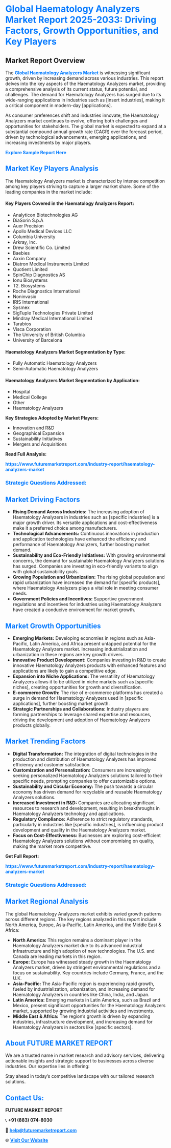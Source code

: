 <h1 style="color: #007BFF;">Global Haematology Analyzers Market Report 2025-2033: Driving Factors, Growth Opportunities, and Key Players</h1>

<section id="overview">
<h2>Market Report Overview</h2>
<p>The <a href="https://www.futuremarketreport.com/industry-report/haematology-analyzers-market" style="color: #007BFF; text-decoration: none;"><strong>Global Haematology Analyzers Market</strong></a> is witnessing significant growth, driven by increasing demand across various industries. This report delves into the key aspects of the Haematology Analyzers market, providing a comprehensive analysis of its current status, future potential, and challenges. The demand for Haematology Analyzers has surged due to its wide-ranging applications in industries such as [insert industries], making it a critical component in modern-day [applications].</p>
<p>As consumer preferences shift and industries innovate, the Haematology Analyzers market continues to evolve, offering both challenges and opportunities for stakeholders. The global market is expected to expand at a substantial compound annual growth rate (CAGR) over the forecast period, driven by technological advancements, emerging applications, and increasing investments by major players.</p>
</section>

<section id="overview">
<p><a href="https://www.futuremarketreport.com/request-sample/reportId=125275" style="color: #007BFF; text-decoration: none;"><strong>Explore Sample Report Here</strong></a></p>
</section>

<section id="key-players">
<h2 style="color: #007BFF;">Market Key Players Analysis</h2>
<p>The Haematology Analyzers market is characterized by intense competition among key players striving to capture a larger market share. Some of the leading companies in the market include:</p>
<h4>Key Players Covered in the Haematology Analyzers Report:</h4>
<ul><li>Analyticon Biotechnologies AG</li><li>DiaSorin S.p.A</li><li>Auer Precision</li><li>Apollo Medical Devices LLC</li><li>Columbia University</li><li>Arkray, Inc.</li><li>Drew Scientific Co. Limited</li><li>Baebies</li><li>Axxin Company</li><li>Diatron Medical Instruments Limited</li><li>Quotient Limited</li><li>SpinChip Diagnostics AS</li><li>Ionu Biosystems</li><li>T2. Biosystems</li><li>Roche Diagnostics International</li><li>Noninvasix</li><li>IRIS International</li><li>Sysmex</li><li>SigTuple Technologies Private Limited</li><li>Mindray Medical International Limited</li><li>Tarabios</li><li>Visca Corporation</li><li>The University of British Columbia</li><li>University of Barcelona</li></ul>
<h4>Haematology Analyzers Market Segmentation by Type:</h4>
<ul><li>Fully Automatic Haematology Analyzers</li><li>Semi-Automatic Haematology Analyzers</li></ul>

<h4>Haematology Analyzers Market Segmentation by Application:</h4>
<ul><li>Hospital</li><li>Medical College</li><li>Other</li><li>Haematology Analyzers</li></ul>
<p><strong>Key Strategies Adopted by Market Players:</strong></p>
<ul>
<li>Innovation and R&D</li>
<li>Geographical Expansion</li>
<li>Sustainability Initiatives</li>
<li>Mergers and Acquisitions</li>
</ul>
</section>

<section>
<p><strong>Read Full Analysis: </strong></p><a href="https://www.futuremarketreport.com/industry-report/haematology-analyzers-market" style="color: #007BFF; text-decoration: none;"><strong>https://www.futuremarketreport.com/industry-report/haematology-analyzers-market</strong></a>
<h3 style="color: #007BFF;">Strategic Questions Addressed:</h3>
</section>

<section id="driving-factors">
<h2 style="color: #007BFF;">Market Driving Factors</h2>
<ul>
<li><strong>Rising Demand Across Industries:</strong> The increasing adoption of Haematology Analyzers in industries such as [specific industries] is a major growth driver. Its versatile applications and cost-effectiveness make it a preferred choice among manufacturers.</li>
<li><strong>Technological Advancements:</strong> Continuous innovations in production and application technologies have enhanced the efficiency and performance of Haematology Analyzers, further boosting market demand.</li>
<li><strong>Sustainability and Eco-Friendly Initiatives:</strong> With growing environmental concerns, the demand for sustainable Haematology Analyzers solutions has surged. Companies are investing in eco-friendly variants to align with global sustainability goals.</li>
<li><strong>Growing Population and Urbanization:</strong> The rising global population and rapid urbanization have increased the demand for [specific products], where Haematology Analyzers plays a vital role in meeting consumer needs.</li>
<li><strong>Government Policies and Incentives:</strong> Supportive government regulations and incentives for industries using Haematology Analyzers have created a conducive environment for market growth.</li>
</ul>
</section>

<section id="growth-opportunities">
<h2 style="color: #007BFF;">Market Growth Opportunities</h2>
<ul>
<li><strong>Emerging Markets:</strong> Developing economies in regions such as Asia-Pacific, Latin America, and Africa present untapped potential for the Haematology Analyzers market. Increasing industrialization and urbanization in these regions are key growth drivers.</li>
<li><strong>Innovative Product Development:</strong> Companies investing in R&D to create innovative Haematology Analyzers products with enhanced features and applications are likely to gain a competitive edge.</li>
<li><strong>Expansion into Niche Applications:</strong> The versatility of Haematology Analyzers allows it to be utilized in niche markets such as [specific niches], creating opportunities for growth and diversification.</li>
<li><strong>E-commerce Growth:</strong> The rise of e-commerce platforms has created a surge in demand for Haematology Analyzers used in [specific applications], further boosting market growth.</li>
<li><strong>Strategic Partnerships and Collaborations:</strong> Industry players are forming partnerships to leverage shared expertise and resources, driving the development and adoption of Haematology Analyzers products globally.</li>
</ul>
</section>

<section id="trending-factors">
<h2 style="color: #007BFF;">Market Trending Factors</h2>
<ul>
<li><strong>Digital Transformation:</strong> The integration of digital technologies in the production and distribution of Haematology Analyzers has improved efficiency and customer satisfaction.</li>
<li><strong>Customization and Personalization:</strong> Consumers are increasingly seeking personalized Haematology Analyzers solutions tailored to their specific needs, prompting companies to offer customizable options.</li>
<li><strong>Sustainability and Circular Economy:</strong> The push towards a circular economy has driven demand for recyclable and reusable Haematology Analyzers solutions.</li>
<li><strong>Increased Investment in R&D:</strong> Companies are allocating significant resources to research and development, resulting in breakthroughs in Haematology Analyzers technology and applications.</li>
<li><strong>Regulatory Compliance:</strong> Adherence to strict regulatory standards, particularly in industries like [specific industries], is influencing product development and quality in the Haematology Analyzers market.</li>
<li><strong>Focus on Cost-Effectiveness:</strong> Businesses are exploring cost-efficient Haematology Analyzers solutions without compromising on quality, making the market more competitive.</li>
</ul>
</section>

<section>
<p><strong>Get Full Report: </strong></p><a href="https://www.futuremarketreport.com/industry-report/haematology-analyzers-market" style="color: #007BFF; text-decoration: none;"><strong>https://www.futuremarketreport.com/industry-report/haematology-analyzers-market</strong></a>
<h3 style="color: #007BFF;">Strategic Questions Addressed:</h3>
</section>


<section id="regional-analysis">
<h2 style="color: #007BFF;">Market Regional Analysis</h2>
<p>The global Haematology Analyzers market exhibits varied growth patterns across different regions. The key regions analyzed in this report include North America, Europe, Asia-Pacific, Latin America, and the Middle East & Africa:</p>
<ul>
<li><strong>North America:</strong> This region remains a dominant player in the Haematology Analyzers market due to its advanced industrial infrastructure and high adoption of new technologies. The U.S. and Canada are leading markets in this region.</li>
<li><strong>Europe:</strong> Europe has witnessed steady growth in the Haematology Analyzers market, driven by stringent environmental regulations and a focus on sustainability. Key countries include Germany, France, and the U.K.</li>
<li><strong>Asia-Pacific:</strong> The Asia-Pacific region is experiencing rapid growth, fueled by industrialization, urbanization, and increasing demand for Haematology Analyzers in countries like China, India, and Japan.</li>
<li><strong>Latin America:</strong> Emerging markets in Latin America, such as Brazil and Mexico, present significant opportunities for the Haematology Analyzers market, supported by growing industrial activities and investments.</li>
<li><strong>Middle East & Africa:</strong> The region’s growth is driven by expanding industries, infrastructure development, and increasing demand for Haematology Analyzers in sectors like [specific sectors].</li>
</ul>
</section>

<footer>
<h2 style="color: #007BFF;">About FUTURE MARKET REPORT</h2>
<p>We are a trusted name in market research and advisory services, delivering actionable insights and strategic support to businesses across diverse industries. Our expertise lies in offering:</p>

<p>Stay ahead in today’s competitive landscape with our tailored research solutions.</p>

<h2 style="color: #007BFF;">Contact Us:</h2>
<p><strong>FUTURE MARKET REPORT</strong></p>
<p>📞 <strong>+91 (883) 074-8030</strong></p>
<p>📧 <strong><a href="mailto:help@futuremarketreport.com" style="color: #007BFF;">help@futuremarketreport.com</a></strong></p>
<p>🌐 <strong><a href="https://www.futuremarketreport.com/" style="color: #007BFF;">Visit Our Website</a></strong></p>
</footer>